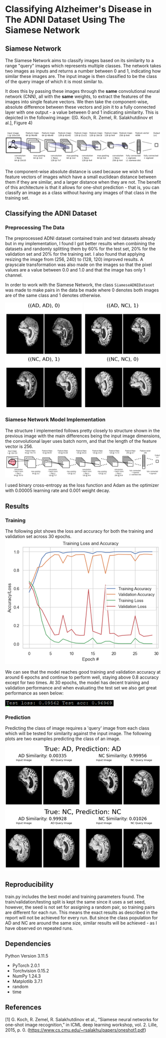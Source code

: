 # Classifying Alzheimer's Disease in The ADNI Dataset Using The Siamese Network
## Siamese Network
The Siamese Network aims to classify images based on its similarity to a range "query" images which represents multiple classes. The network takes two images as inputs and returns a number between 0 and 1, indicating how similar these images are. The input image is then classified to be the class of the query image of which it is most similar to.

It does this by passing these images through the __same__ convolutional neural network (CNN), all with the __same__ weights, to extract the features of the images into single feature vectors. We then take the component-wise, absolute difference between these vectors and join it to a fully connected layer with one output - a value between 0 and 1 indicating similarity. This is depicted in the following image: ([G. Koch, R. Zemel, R. Salakhutdinov et al.], Figure 4)

![CNN structure](./images/CNN-structure.PNG)

The component-wise absolute distance is used because we wish to find feature vectors of images which have a small euclidean distance between them if they are similar, and a larger distance when they are not. The benefit of this architecture is that it allows for one-shot prediction - that is, you can classify an image as a class without having any images of that class in the training set.

## Classifying the ADNI Dataset
### Preprocessing The Data
The preprocessed ADNI dataset contained train and test datasets already but in my implementation, I found I got better results when combining the datasets and randomly splitting them by 60% for the test set, 20% for the validation set and 20% for the training set. I also found that applying resizing the image from (256, 240) to (128, 120) improved results. A grayscale transformation was also made on the images so that the pixel values are a value between 0.0 and 1.0 and that the image has only 1 channel.

In order to work with the Siamese Network, the class `SiameseADNIDataset` was made to make pairs in the data be made where 0 denotes both images are of the same class and 1 denotes otherwise. 

<img src="./images/ADAD.png" width="250"> 
<img src="./images/ADNC.png" width="250"> 
<img src="./images/NCAD.png" width="250"> 
<img src="./images/NCNC.png" width="250">

### Siamese Network Model Implementation
The structure I implemented follows pretty closely to structure shown in the previous image with the main differences being the input image dimensions, the convolutional layer uses batch norm, and that the length of the feature vector is 256.
![CNN structure](./images/Implemented-SNN.png)

I used binary cross-entropy as the loss function and Adam as the optimizer with 0.00005 learning rate and 0.001 weight decay.

## Results
### Training
The following plot shows the loss and accuracy for both the training and validation set across 30 epochs.
![Accuracy and Loss](./images/Loss-Acc.png)

We can see that the model reaches good training and validation accuracy at around 6 epochs and continue to perform well, staying above 0.8 accuracy except for two times. At 30 epochs, the model has decent training and validation performance and when evaluating the test set we also get great performance as seen below:

<img src="./images/test_acc.PNG" width="350">


### Prediction
Predicting the class of image requires a 'query' image from each class which will be tested for similarity against the input image. The following plots are two examples predicting the class of an image.

<img src="./images/prediction-1.png" width="500">
<img src="./images/prediction-2.png" width="500">

## Reproducibility
train.py includes the best model and training parameters found. The train/validation/testing split is kept the same since it uses a set seed, however, the seed is not set for assigning a random pair, so training pairs are different for each run. This means the exact results as described in the report will not be achieved for every run. But since the class population for AD and NC are around the same size, similar results will be achieved - as I have observed on repeated runs. 

## Dependencies
Python Version 3.11.5
* PyTorch 2.0.1
* Torchvision 0.15.2
* NumPy 1.24.3
* Matplotlib 3.7.1
* random
* time
  

## References

[1] G. Koch, R. Zemel, R. Salakhutdinov et al., “Siamese neural networks for one-shot image recognition,” in ICML deep learning workshop, vol. 2. Lille, 2015, p. 0. (https://www.cs.cmu.edu/~rsalakhu/papers/oneshot1.pdf)
